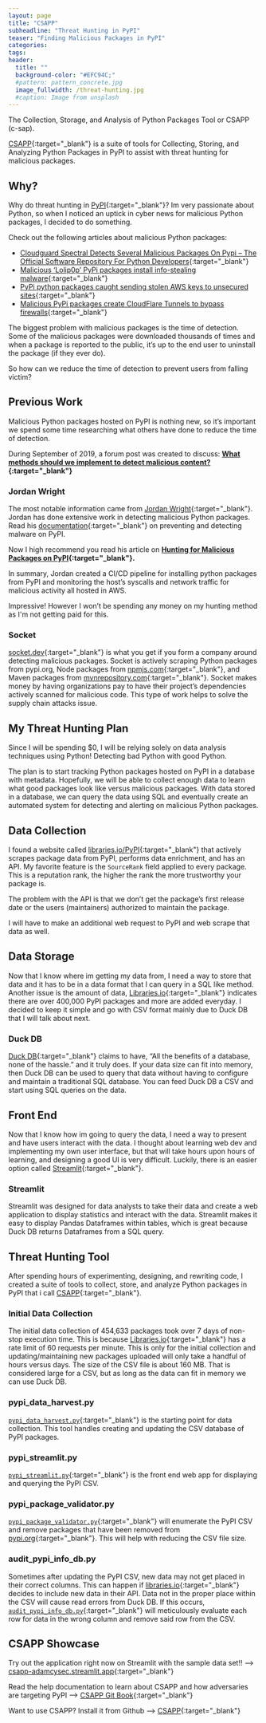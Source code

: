 ```yaml
---
layout: page
title: "CSAPP"
subheadline: "Threat Hunting in PyPI"
teaser: "Finding Malicious Packages in PyPI"
categories:
tags:
header:
  title: ""
  background-color: "#EFC94C;"
  #pattern: pattern_concrete.jpg
  image_fullwidth: /threat-hunting.jpg
  #caption: Image from unsplash
---
```


The Collection, Storage, and Analysis of Python Packages Tool or CSAPP (c-sap).

[CSAPP](https://github.com/adamcysec/CSAPP){:target="_blank"} is a suite of tools for Collecting, Storing, and Analyzing Python Packages in PyPI to assist with threat hunting for malicious packages. 

## Why?

Why do threat hunting in [PyPI](https://pypi.org/){:target="_blank"}? Im very passionate about Python, so when I noticed an uptick in cyber news for malicious Python packages, I decided to do something.

Check out the following articles about malicious Python packages:

- [Cloudguard Spectral Detects Several Malicious Packages On Pypi – The Official Software Repository For Python Developers](https://research.checkpoint.com/2022/cloudguard-spectral-detects-several-malicious-packages-on-pypi-the-official-software-repository-for-python-developers/){:target="_blank"}
- [Malicious ‘Lolip0p’ PyPi packages install info-stealing malware](https://www.bleepingcomputer.com/news/security/malicious-lolip0p-pypi-packages-install-info-stealing-malware/){:target="_blank"}
- [PyPi python packages caught sending stolen AWS keys to unsecured sites](https://www.bleepingcomputer.com/news/security/pypi-python-packages-caught-sending-stolen-aws-keys-to-unsecured-sites/){:target="_blank"}
- [Malicious PyPi packages create CloudFlare Tunnels to bypass firewalls](https://www.bleepingcomputer.com/news/security/malicious-pypi-packages-create-cloudflare-tunnels-to-bypass-firewalls/){:target="_blank"}

The biggest problem with malicious packages is the time of detection. Some of the malicious packages were downloaded thousands of times and when a package is reported to the public, it’s up to the end user to uninstall the package (if they ever do).

So how can we reduce the time of detection to prevent users from falling victim?

## Previous Work

Malicious Python packages hosted on PyPI is nothing new, so it’s important we spend some time researching what others have done to reduce the time of detection. 

During September of 2019, a forum post was created to discuss: **[What methods should we implement to detect malicious content?](https://discuss.python.org/t/what-methods-should-we-implement-to-detect-malicious-content/2240){:target="_blank"}**

### Jordan Wright

The most notable information came from [Jordan Wright](https://twitter.com/jw_sec){:target="_blank"}. Jordan has done extensive work in detecting malicious Python packages. Read his [documentation](https://discuss.python.org/t/what-methods-should-we-implement-to-detect-malicious-content/2240/14){:target="_blank"} on preventing and detecting malware on PyPI. 

Now I high recommend you read his article on **[Hunting for Malicious Packages on PyPI](https://jordan-wright.com/blog/post/2020-11-12-hunting-for-malicious-packages-on-pypi/){:target="_blank"}.**

In summary, Jordan created a CI/CD pipeline for installing python packages from PyPI and monitoring the host’s syscalls and network traffic for malicious activity all hosted in AWS. 

Impressive! However I won’t be spending any money on my hunting method as I'm not getting paid for this. 

### Socket

[socket.dev](http://socket.dev){:target="_blank"} is what you get if you form a company around detecting malicious packages. Socket is actively scraping Python packages from pypi.org, Node packages from [npmjs.com](http://npmjs.com){:target="_blank"}, and Maven packages from [mvnrepository.com](https://mvnrepository.com/){:target="_blank"}. Socket makes money by having organizations pay to have their project’s dependencies actively scanned for malicious code. This type of work helps to solve the supply chain attacks issue. 

## My Threat Hunting Plan

Since I will be spending $0, I will be relying solely on data analysis techniques using Python! Detecting bad Python with good Python. 

The plan is to start tracking Python packages hosted on PyPI in a database with metadata. Hopefully, we will be able to collect enough data to learn what good packages look like versus malicious packages. With data stored in a database, we can query the data using SQL and eventually create an automated system for detecting and alerting on malicious Python packages.

## Data Collection

I found a website called [libraries.io/PyPI](https://libraries.io/PyPI){:target="_blank"} that actively scrapes package data from PyPI, performs data enrichment, and has an API. My favorite feature is the `SourceRank` field applied to every package. This is a reputation rank, the higher the rank the more trustworthy your package is. 

The problem with the API is that we don’t get the package’s first release date or the users (maintainers) authorized to maintain the package.

I will have to make an additional web request to PyPI and web scrape that data as well.

## Data Storage

Now that I know where im getting my data from, I need a way to store that data and it has to be in a data format that I can query in a SQL like method. Another issue is the amount of data, [Libraries.io](http://Libraries.io){:target="_blank"} indicates there are over 400,000 PyPI packages and more are added everyday. I decided to keep it simple and go with CSV format mainly due to Duck DB that I will talk about next. 

### Duck DB

[Duck DB](https://duckdb.org/){:target="_blank"} claims to have, “All the benefits of a database, none of the hassle.” and it truly does. If your data size can fit into memory, then Duck DB can be used to query that data without having to configure and maintain a traditional SQL database. You can feed Duck DB a CSV and start using SQL queries on the data.  

## Front End

Now that I know how im going to query the data, I need a way to present and have users interact with the data. I thought about learning web dev and implementing my own user interface, but that will take hours upon hours of learning, and designing a good UI is very difficult. Luckily, there is an easier option called [Streamlit](https://streamlit.io/){:target="_blank"}.

### Streamlit

Streamlit was designed for data analysts to take their data and create a web application to display statistics and interact with the data. Streamlit makes it easy to display Pandas Dataframes within tables, which is great because Duck DB returns Dataframes from a SQL query.

## Threat Hunting Tool

After spending hours of experimenting, designing, and rewriting code, I created a suite of tools to collect, store, and analyze Python packages in PyPI that i call [CSAPP](https://github.com/adamcysec/CSAPP/){:target="_blank"}.

### Initial Data Collection

The initial data collection of 454,633 packages took over 7 days of non-stop execution time. This is because [Libraries.io](http://Libraries.io){:target="_blank"} has a rate limit of 60 requests per minute. This is only for the initial collection and updating/maintaining new packages uploaded will only take a handful of hours versus days. The size of the CSV file is about 160 MB. That is considered large for a CSV, but as long as the data can fit in memory we can use Duck DB. 

### pypi_data_harvest.py

[`pypi_data_harvest.py`](https://github.com/adamcysec/CSAPP/blob/main/pypi_data_harvest.py){:target="_blank"} is the starting point for data collection. This tool handles creating and updating the CSV database of PyPI packages.

### pypi_streamlit.py

[`pypi_streamlit.py`](https://github.com/adamcysec/CSAPP/blob/main/pypi_streamlit.py){:target="_blank"} is the front end web app for displaying and querying the PyPI CSV. 

### pypi_package_validator.py

[`pypi_package_validator.py`](https://github.com/adamcysec/CSAPP/blob/main/pypi_package_validator.py){:target="_blank"} will enumerate the PyPI CSV and remove packages that have been removed from [pypi.org](http://pypi.org){:target="_blank"}. This will help with reducing the CSV file size.

### audit_pypi_info_db.py

Sometimes after updating the PyPI CSV, new data may not get placed in their correct columns. This can happen if [libraries.io](http://libraries.io){:target="_blank"} decides to include new data in their API. Data not in the proper place within the CSV will cause read errors from Duck DB. If this occurs, [`audit_pypi_info_db.py`](https://github.com/adamcysec/CSAPP/blob/main/audit_pypi_info_db.py){:target="_blank"} will meticulously evaluate each row for data in the wrong column and remove said row from the CSV. 

## CSAPP Showcase

Try out the application right now on Streamlit with the sample data set!! --> [csapp-adamcysec.streamlit.app](https://csapp-adamcysec.streamlit.app/){:target="_blank"}

Read the help documentation to learn about CSAPP and how adversaries are targeting PyPI --> [CSAPP Git Book](https://adamcysec.gitbook.io/csapp/){:target="_blank"}

Want to use CSAPP? Install it from Github --> [CSAPP](https://github.com/adamcysec/CSAPP){:target="_blank"}

